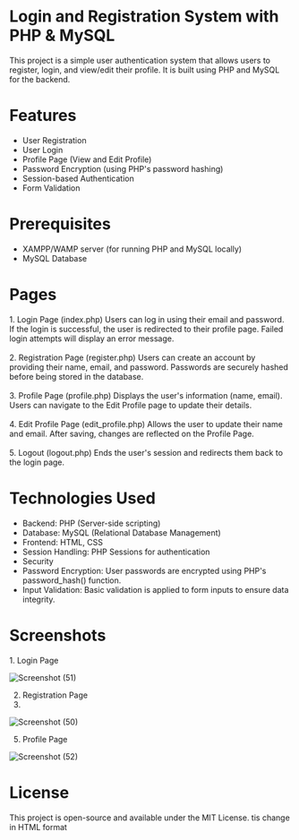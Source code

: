 <h1>Login and Registration System with PHP & MySQL</h1>
<p>This project is a simple user authentication system that allows users to register, login, and view/edit their profile. It is built using PHP and MySQL for the backend.</p>

<h1>Features</h1>
<ul>
  <li>User Registration</li>
  <li> User Login</li>
  <li> Profile Page (View and Edit Profile)</li>
  <li>Password Encryption (using PHP's password hashing)</li>
  <li>Session-based Authentication</li>
  <li>Form Validation</li>
</ul>
<h1>Prerequisites</h1>
<ul>
  <li>XAMPP/WAMP server (for running PHP and MySQL locally)</li>
  <li>MySQL Database</li>
</ul>

<h1>Pages</h1>
1. Login Page (index.php)
Users can log in using their email and password.
If the login is successful, the user is redirected to their profile page.
Failed login attempts will display an error message.<br><br>
2. Registration Page (register.php)
Users can create an account by providing their name, email, and password.
Passwords are securely hashed before being stored in the database.<br><br>
3. Profile Page (profile.php)
Displays the user's information (name, email).
Users can navigate to the Edit Profile page to update their details.<br><br>
4. Edit Profile Page (edit_profile.php)
Allows the user to update their name and email.
After saving, changes are reflected on the Profile Page.<br><br>
5. Logout (logout.php)
Ends the user's session and redirects them back to the login page.

<h1>Technologies Used</h1>
<ul>
  <li>Backend: PHP (Server-side scripting)</li>
  <li>Database: MySQL (Relational Database Management)</li>
  <li>Frontend: HTML, CSS</li>
  <li>Session Handling: PHP Sessions for authentication</li>
  <li>Security</li>
  <li>Password Encryption: User passwords are encrypted using PHP's password_hash() function.</li>
  <li>Input Validation: Basic validation is applied to form inputs to ensure data integrity.</li>
</ul> 
<h1>Screenshots</h1>
1. Login Page

![Screenshot (51)](https://github.com/user-attachments/assets/8bff1d0e-85e6-451b-9cb3-7302cb77b3cc)

2. Registration Page
3. 
![Screenshot (50)](https://github.com/user-attachments/assets/ea458638-0a0e-4053-b657-bcbe36bb5b19)

5. Profile Page

![Screenshot (52)](https://github.com/user-attachments/assets/2172617b-f753-4be0-a3f7-f1c1b9109556)

<h1>License</h1>
This project is open-source and available under the MIT License.
 tis change in HTML format
